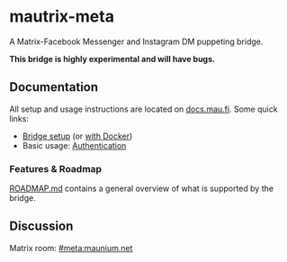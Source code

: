 # mautrix-meta
A Matrix-Facebook Messenger and Instagram DM puppeting bridge.

**This bridge is highly experimental and will have bugs.**

## Documentation
All setup and usage instructions are located on [docs.mau.fi]. Some quick links:

[docs.mau.fi]: https://docs.mau.fi/bridges/go/meta/index.html

* [Bridge setup](https://docs.mau.fi/bridges/go/setup.html?bridge=meta)
  (or [with Docker](https://docs.mau.fi/bridges/general/docker-setup.html?bridge=meta))
* Basic usage: [Authentication](https://docs.mau.fi/bridges/go/meta/authentication.html)

### Features & Roadmap
[ROADMAP.md](https://github.com/mautrix/meta/blob/main/ROADMAP.md)
contains a general overview of what is supported by the bridge.

## Discussion
Matrix room: [#meta:maunium.net](https://matrix.to/#/#meta:maunium.net)
